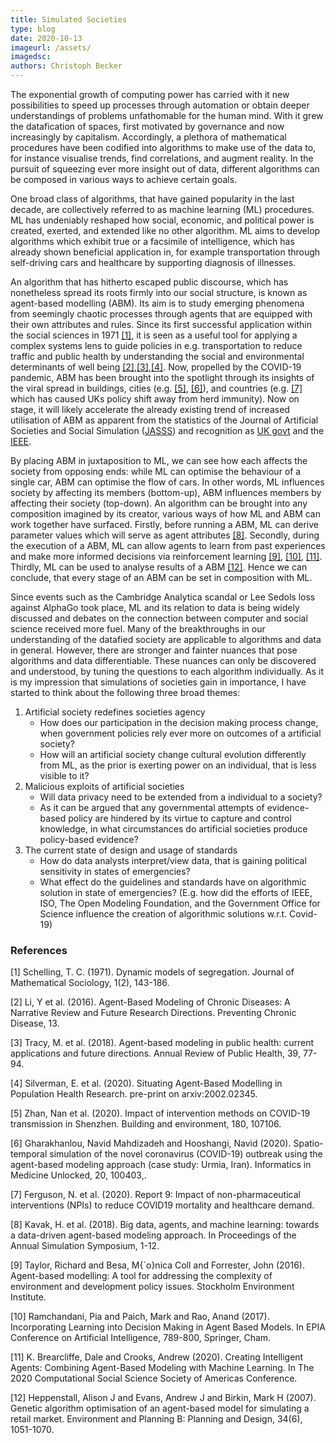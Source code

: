 ```yaml
---
title: Simulated Societies
type: blog
date: 2020-10-13
imageurl: /assets/
imagedsc:     
authors: Christoph Becker
---
```


The exponential growth of computing power has carried with it new possibilities
to speed up processes through automation or obtain deeper understandings of
problems unfathomable for the human mind. With it grew the datafication of
spaces, first motivated by governance and now increasingly by capitalism.
Accordingly, a plethora of mathematical procedures have been codified into
algorithms to make use of the data to, for instance visualise trends, find
correlations, and augment reality. In the pursuit of squeezing ever more insight
out of data, different algorithms can be composed in various ways to achieve
certain goals.

One broad class of algorithms, that have gained popularity in the last decade,
are collectively referred to as machine learning (ML) procedures. ML has
undeniably reshaped how social, economic, and political power is created,
exerted, and extended like no other algorithm. ML aims to develop algorithms
which exhibit true or a facsimile of intelligence, which has already shown
beneficial application in, for example transportation through self-driving cars
and healthcare by supporting diagnosis of illnesses.

An algorithm that has hitherto escaped public discourse, which has nonetheless
spread its roots firmly into our social structure, is known as agent-based
modelling (ABM). Its aim is to study emerging phenomena from seemingly chaotic
processes through agents that are equipped with their own attributes and rules.
Since its first successful application within the social sciences in 1971
[[1]](#1), it is seen as a useful tool for applying a complex
systems lens to guide policies in e.g. transportation to reduce traffic and public
health by understanding the social and environmental determinants of well being
[[2]](#2),[[3]](#3),[[4]](#4). Now, propelled by the COVID-19
pandemic, ABM has been brought into the spotlight through its insights of the
viral spread in buildings, cities (e.g. [[5]](#5), [[6]](#6)),
and countries (e.g. [[7]](#7) which has caused UKs policy shift
away from herd immunity). Now on stage, it will likely accelerate the already
existing trend of increased utilisation of ABM as apparent from the statistics
of the Journal of Artificial Societies and Social Simulation ([JASSS](http://jasss.soc.surrey.ac.uk/stats/statistics.html))
and recognition as [UK govt](https://www.gov.uk/government/publications/computational-modelling-blackett-review) and the [IEEE](https://spectrum.ieee.org/artificial-intelligence/medical-ai/why-modeling-the-spread-of-covid19-is-so-damn-hard).

By placing ABM in juxtaposition to ML, we can see how each affects the society
from opposing ends: while ML can optimise the behaviour of a single car, ABM can
optimise the flow of cars. In other words, ML influences society by affecting its
members (bottom-up), ABM influences members by affecting their society (top-down).
An algorithm can be brought into any composition imagined by its creator, various
ways of how ML and ABM can work together have surfaced. Firstly, before running a
ABM, ML can derive parameter values which will serve as agent attributes [[8]](#8).
Secondly, during the execution of a ABM, ML can allow agents to learn from past
experiences and make more informed decisions via reinforcement learning
[[9]](#9), [[10]](#10), [[11]](#11).
Thirdly, ML can be used to analyse results of a ABM [[12]](#12).
Hence we can conclude, that every stage of an ABM can be set in composition with ML.

Since events such as the Cambridge Analytica scandal or Lee Sedols loss against
AlphaGo took place, ML and its relation to data is being widely discussed and
debates on the connection between computer and social science received more fuel.
Many of the breakthroughs in our understanding of the datafied society are
applicable to algorithms and data in general. However, there are stronger and
fainter nuances that pose algorithms and data differentiable. These nuances can
only be discovered and understood, by tuning the questions to each algorithm
individually. As it is my impression that simulations of societies gain in
importance, I have started to think about the following three broad themes:

1. Artificial society redefines societies agency
    - How does our participation in the decision making process change, when government policies rely ever more on outcomes of a artificial society?
    - How will an artificial society change cultural evolution differently from ML, as the prior is exerting power on an individual, that is less visible to it?
2. Malicious exploits of artificial societies
    - Will data privacy need to be extended from a individual to a society?
    - As it can be argued that any governmental attempts of evidence-based policy are hindered by its virtue to capture and control knowledge, in what circumstances do artificial societies produce policy-based evidence?
3. The current state of design and usage of standards
    - How do data analysts interpret/view data, that is gaining political sensitivity in states of emergencies?
    - What effect do the guidelines and standards have on algorithmic solution in state of emergencies? (E.g. how did the efforts of IEEE, ISO, The Open Modeling Foundation, and the Government Office for Science influence the creation of algorithmic solutions w.r.t. Covid-19)

### References
<a id="1">[1]</a>
Schelling, T. C. (1971).
Dynamic models of segregation.
Journal of Mathematical Sociology, 1(2), 143-186.

<a id="2">[2]</a>
Li, Y et al. (2016).
Agent-Based Modeling of Chronic Diseases: A Narrative Review and Future Research Directions.
Preventing Chronic Disease, 13.

<a id="3">[3]</a>
Tracy, M. et al. (2018).
Agent-based modeling in public health: current applications and future directions.
Annual Review of Public Health, 39, 77-94.

<a id="4">[4]</a>
Silverman, E. et al. (2020).
Situating Agent-Based Modelling in Population Health Research.
pre-print on arxiv:2002.02345.

<a id="5">[5]</a>
Zhan, Nan et al. (2020).
Impact of intervention methods on COVID-19 transmission in Shenzhen.
Building and environment, 180, 107106.

<a id="6">[6]</a>
Gharakhanlou, Navid Mahdizadeh and Hooshangi, Navid (2020).
Spatio-temporal simulation of the novel coronavirus (COVID-19) outbreak using the agent-based modeling approach (case study: Urmia, Iran).
Informatics in Medicine Unlocked, 20, 100403,.

<a id="7">[7]</a>
Ferguson, N. et al. (2020).
Report 9: Impact of non-pharmaceutical interventions (NPIs) to reduce COVID19 mortality and healthcare demand.

<a id="8">[8]</a>
Kavak, H. et al. (2018).
Big data, agents, and machine learning: towards a data-driven agent-based modeling approach.
In Proceedings of the Annual Simulation Symposium, 1-12.

<a id="9">[9]</a>
Taylor, Richard and Besa, M{\`o}nica Coll and Forrester, John (2016).
Agent-based modelling: A tool for addressing the complexity of environment and development policy issues.
Stockholm Environment Institute.

<a id="10">[10]</a>
Ramchandani, Pia and Paich, Mark and Rao, Anand (2017).
Incorporating Learning into Decision Making in Agent Based Models.
In EPIA Conference on Artificial Intelligence, 789-800, Springer, Cham.

<a id="11">[11]</a>
K. Brearcliffe, Dale and Crooks, Andrew (2020).
Creating Intelligent Agents: Combining Agent-Based Modeling with Machine Learning.
In The 2020 Computational Social Science Society of Americas Conference.

<a id="12">[12]</a>
Heppenstall, Alison J and Evans, Andrew J and Birkin, Mark H (2007).
Genetic algorithm optimisation of an agent-based model for simulating a retail market.
Environment and Planning B: Planning and Design, 34(6), 1051-1070.
